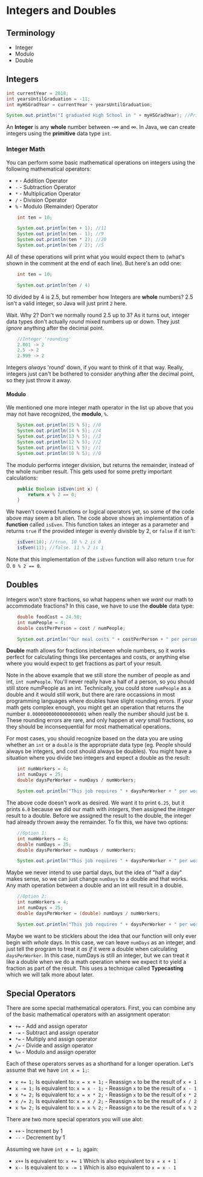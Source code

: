 # Integers and Doubles

## Terminology
* Integer
* Modulo
* Double

## Integers
```java
int currentYear = 2018;
int yearsUntilGraduation = -11;
int myHSGradYear = currentYear + yearsUntilGraduation;

System.out.println("I graduated High School in " + myHSGradYear); //Prints: I graduated High School in 2007
```

An **Integer** is any **whole** number between -&#8734; and &#8734;. In Java, we can create integers using the **primitive** data type ```int```.

### Integer Math
You can perform some basic mathematical operations on integers using the following mathematical operators:

* ```+``` - Addition Operator
* ```-``` - Subtraction Operator
* ```*``` - Multiplication Operator
* ```/``` - Division Operator
* ```%``` - Modulo (Remainder) Operator

```java
    int ten = 10;

    System.out.println(ten + 1); //11
    System.out.println(ten - 1); //9
    System.out.println(ten * 2); //20
    System.out.println(ten / 2); //5
```

All of these operations will print what you would expect them to (what's shown in the comment at the end of each line). But here's an odd one:

```java
    int ten = 10;

    System.out.println(ten / 4)
```

10 divided by 4 is 2.5, but remember how Integers are **whole** numbers? 2.5 isn't a valid integer, so Java will just print ```2``` here.

Wait. Why 2? Don't we normally round 2.5 up to 3? As it turns out, integer data types don't actually *round* mixed numbers up or down. They just *ignore* anything after the decimal point.

```java
    //Integer 'rounding'
    2.001 -> 2
    2.5 -> 2
    2.999 -> 2
```

Integers *always* 'round' down, if you want to think of it that way. Really, integers just can't be bothered to consider anything after the decimal point, so they just throw it away.

#### Modulo
We mentioned one more integer math operator in the list up above that you may not have recognized, the **modulo**, ```%```.

```java
    System.out.println(15 % 5); //0
    System.out.println(14 % 5); //4
    System.out.println(13 % 5); //3
    System.out.println(12 % 5); //2
    System.out.println(11 % 5); //1
    System.out.println(10 % 5); //0
```

The modulo performs integer division, but returns the remainder, instead of the whole number result. This gets used for some pretty important calculations:

```java
    public Boolean isEven(int x) {
        return x % 2 == 0;
    }
```

We haven't covered functions or logical operators yet, so some of the code above may seem a bit alien. The code above shows an implementation of a **function** called ```isEven```. This function takes an integer as a parameter and returns ```true``` if the provided integer is evenly divisble by 2, or ```false``` if it isn't:

```java
    isEven(10); //true. 10 % 2 is 0
    isEven(11); //false. 11 % 2 is 1
```

Note that this implementation of the ```isEven``` function will also return ```true``` for 0. ```0 % 2 == 0```.

## Doubles
Integers won't store fractions, so what happens when we *want* our math to accommodate fractions? In this case, we have to use the **double** data type:

```java
    double foodCost = 24.50;
    int numPeople = 4;
    double costPerPerson = cost / numPeople;

    System.out.println("Our meal costs " + costPerPerson + " per person.");
```

**Double** math allows for fractions inbetween whole numbers, so it works perfect for calculating things like percentages and costs, or anything else where you would expect to get fractions as part of your result.

Note in the above example that we still store the number of people as and int, ```int numPeople```. You'll never really have a half of a person, so you should still store numPeople as an int. Technically, you could store ```numPeople``` as a double and it would still work, but there are rare occassions in most programming languages where doubles have slight rounding errors. If your math gets complex enough, you might get an operation that returns the number ```8.00000000000000000001``` when really the number should just be ```8```. These rounding errors are rare, and only happen at *very* small fractions, so they should be inconsequential for most mathematical operations.

For most cases, you should recognize based on the data you are using whether an ```int``` or a ```double``` is the appropriate data type (eg. People should always be integers, and cost should always be doubles). You might have a situation where you divide two integers and expect a double as the result:

```java
    int numWorkers = 4;
    int numDays = 25;
    double daysPerWorker = numDays / numWorkers;

    System.out.println("This job requires " + daysPerWorker + " per worker");
```

The above code doesn't work as desired. We want it to print ```6.25```, but it prints ```6.0``` because we did our math with *integers*, then assigned the *integer* result to a double. Before we assigned the result to the double, the integer had already thrown away the remainder. To fix this, we have two options:

```java
    //Option 1:
    int numWorkers = 4;
    double numDays = 25;
    double daysPerWorker = numDays / numWorkers;

    System.out.println("This job requires " + daysPerWorker + " per worker");
```

Maybe we never intend to use partial days, but the idea of "half a day" makes sense, so we can just change ```numDays``` to a double and that works. Any math operation between a double and an int will result in a double.

```java
    //Option 2:
    int numWorkers = 4;
    int numDays = 25;
    double daysPerWorker = (double) numDays / numWorkers;

    System.out.println("This job requires " + daysPerWorker + " per worker");    
```

Maybe we want to be sticklers about the idea that our function will only ever begin with *whole* days. In this case, we can leave ```numDays``` as an integer, and just tell the program to treat it *as if* it were a double when calculating ```daysPerWorker```. In this case, numDays is still an integer, but we can treat it like a double when we do a math operation where we expect it to yield a fraction as part of the result. This uses a technique called **Typecasting** which we will talk more about later.

## Special Operators
There are some special mathematical operators. First, you can combine any of the basic mathematical operators with an assignment operator:

* ```+=``` - Add and assign operator
* ```-=``` - Subtract and assign operator
* ```*=``` - Multiply and assign operator
* ```/=``` - Divide and assign operator
* ```%=``` - Modulo and assign operator

Each of these operators serves as a shorthand for a longer operation. Let's assume that we have ```int x = 1;```:

* ```x += 1;``` Is equivalent to: ```x = x + 1;``` - Reassign ```x``` to be the result of ```x + 1```
* ```x -= 1;``` Is equivalent to: ```x = x - 1;``` - Reassign ```x``` to be the result of ```x - 1```
* ```x *= 2;``` Is equivalent to: ```x = x * 2;``` - Reassign ```x``` to be the result of ```x * 2```
* ```x /= 2;``` Is equivalent to: ```x = x / 2;``` - Reassign ```x``` to be the result of ```x / 2```
* ```x %= 2;``` Is equivalent to: ```x = x % 2;``` - Reassign ```x``` to be the result of ```x % 2```

There are two more special operators you will use alot:

* ```++``` - Increment by 1
* ```--``` - Decrement by 1

Assuming we have ```int x = 1;``` again:

* ```x++``` Is equivalent to: ```x += 1``` Which is also equivalent to ```x = x + 1```
* ```x--``` Is equivalent to: ```x -= 1``` Which is also equivalent to ```x = x - 1```
